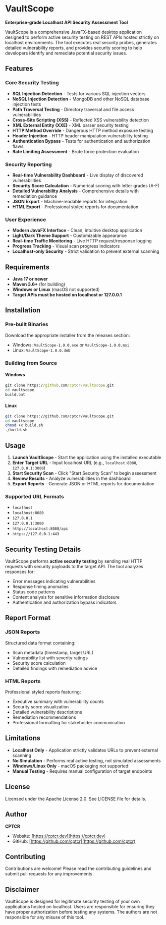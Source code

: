 # VaultScope

**Enterprise-grade Localhost API Security Assessment Tool**

VaultScope is a comprehensive JavaFX-based desktop application designed to perform active security testing on REST APIs hosted strictly on localhost environments. The tool executes real security probes, generates detailed vulnerability reports, and provides security scoring to help developers identify and remediate potential security issues.

## Features

### Core Security Testing
- **SQL Injection Detection** - Tests for various SQL injection vectors
- **NoSQL Injection Detection** - MongoDB and other NoSQL database injection tests
- **Path Traversal Testing** - Directory traversal and file access vulnerabilities
- **Cross-Site Scripting (XSS)** - Reflected XSS vulnerability detection
- **XML External Entity (XXE)** - XML parser security testing
- **HTTP Method Override** - Dangerous HTTP method exposure testing
- **Header Injection** - HTTP header manipulation vulnerability testing
- **Authentication Bypass** - Tests for authentication and authorization flaws
- **Rate Limiting Assessment** - Brute force protection evaluation

### Security Reporting
- **Real-time Vulnerability Dashboard** - Live display of discovered vulnerabilities
- **Security Score Calculation** - Numerical scoring with letter grades (A-F)
- **Detailed Vulnerability Analysis** - Comprehensive details with remediation guidance
- **JSON Export** - Machine-readable reports for integration
- **HTML Export** - Professional styled reports for documentation

### User Experience
- **Modern JavaFX Interface** - Clean, intuitive desktop application
- **Light/Dark Theme Support** - Customizable appearance
- **Real-time Traffic Monitoring** - Live HTTP request/response logging
- **Progress Tracking** - Visual scan progress indicators
- **Localhost-only Security** - Strict validation to prevent external scanning

## Requirements

- **Java 17 or newer**
- **Maven 3.6+** (for building)
- **Windows or Linux** (macOS not supported)
- **Target APIs must be hosted on localhost or 127.0.0.1**

## Installation

### Pre-built Binaries
Download the appropriate installer from the releases section:
- Windows: `VaultScope-1.0.0.exe` or `VaultScope-1.0.0.msi`
- Linux: `VaultScope-1.0.0.deb`

### Building from Source

#### Windows
```cmd
git clone https://github.com/cptcr/vaultscope.git
cd vaultscope
build.bat
```

#### Linux
```bash
git clone https://github.com/cptcr/vaultscope.git
cd vaultscope
chmod +x build.sh
./build.sh
```

## Usage

1. **Launch VaultScope** - Start the application using the installed executable
2. **Enter Target URL** - Input localhost URL (e.g., `localhost:8080`, `127.0.0.1:3000`)
3. **Start Security Scan** - Click "Start Security Scan" to begin assessment
4. **Review Results** - Analyze vulnerabilities in the dashboard
5. **Export Reports** - Generate JSON or HTML reports for documentation

### Supported URL Formats
- `localhost`
- `localhost:8080`
- `127.0.0.1`
- `127.0.0.1:3000`
- `http://localhost:8080/api`
- `https://127.0.0.1:443`

## Security Testing Details

VaultScope performs **active security testing** by sending real HTTP requests with security payloads to the target API. The tool analyzes responses for:

- Error messages indicating vulnerabilities
- Response timing anomalies
- Status code patterns
- Content analysis for sensitive information disclosure
- Authentication and authorization bypass indicators

## Report Format

### JSON Reports
Structured data format containing:
- Scan metadata (timestamp, target URL)
- Vulnerability list with severity ratings
- Security score calculation
- Detailed findings with remediation advice

### HTML Reports
Professional styled reports featuring:
- Executive summary with vulnerability counts
- Security score visualization
- Detailed vulnerability descriptions
- Remediation recommendations
- Professional formatting for stakeholder communication

## Limitations

- **Localhost Only** - Application strictly validates URLs to prevent external scanning
- **No Simulation** - Performs real active testing, not simulated assessments
- **Windows/Linux Only** - macOS packaging not supported
- **Manual Testing** - Requires manual configuration of target endpoints

## License

Licensed under the Apache License 2.0. See LICENSE file for details.

## Author

**CPTCR**
- Website: [https://cptcr.dev](https://cptcr.dev)
- GitHub: [https://github.com/cptcr](https://github.com/cptcr)

## Contributing

Contributions are welcome! Please read the contributing guidelines and submit pull requests for any improvements.

## Disclaimer

VaultScope is designed for legitimate security testing of your own applications hosted on localhost. Users are responsible for ensuring they have proper authorization before testing any systems. The authors are not responsible for any misuse of this tool.